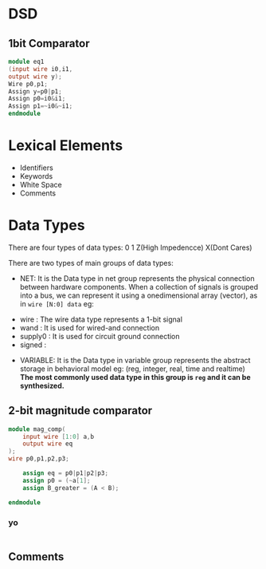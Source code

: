 # DSD

## 1bit Comparator

```v
module eq1
(input wire i0,i1,
output wire y);
Wire p0,p1;
Assign y=p0|p1;
Assign p0=i0&i1;
Assign p1=~i0&~i1;
endmodule
```
# Lexical Elements
- Identifiers
- Keywords
- White Space
- Comments
  
# Data Types
There are four types of data types:  0  1  Z(High Impedencce)  X(Dont Cares)

There are two types of main groups of data types:

* NET: It is the Data type in net group represents the physical connection between hardware components. When a collection of signals is grouped into a bus, we can represent it using a onedimensional array (vector), as in ```wire [N:0] data```
eg:
- wire : The wire data type represents a 1-bit signal
- wand : It is used for wired-and connection
- supply0 : It is used for circuit ground connection
- signed :


* VARIABLE: It is the Data type in variable group represents the abstract storage in behavioral model
eg: (reg, integer, real, time and realtime)
**The most commonly used data type in this group is ```reg``` and it can be synthesized.**

## 2-bit magnitude comparator

```v
module mag_comp(
    input wire [1:0] a,b
    output wire eq
);
wire p0,p1,p2,p3;

    assign eq = p0|p1|p2|p3;
    assign p0 = (~a[1];
    assign B_greater = (A < B);

endmodule

```
### yo

```v

```

## Comments
